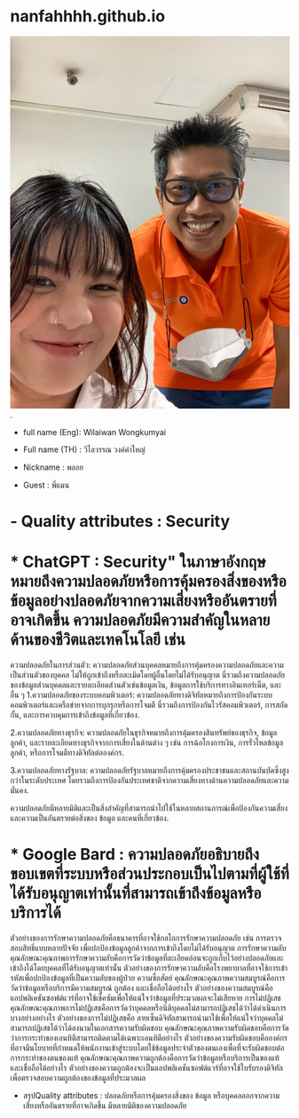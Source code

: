# nanfahhhh.github.io

![alt text for screen readers](/S__54886406.jpg "Text to show on mouseover").
- full name (Eng): Wilaiwan Wongkumyai
+ Full name (TH) : วิไลวรรณ วงค์คำใหญ่
* Nickname : พลอย
- Guest : พี่แมน
# - Quality attributes : Security
#  * ChatGPT : Security" ในภาษาอังกฤษหมายถึงความปลอดภัยหรือการคุ้มครองสิ่งของหรือข้อมูลอย่างปลอดภัยจากความเสี่ยงหรืออันตรายที่อาจเกิดขึ้น ความปลอดภัยมีความสำคัญในหลายด้านของชีวิตและเทคโนโลยี เช่น
ความปลอดภัยในการส่วนตัว: ความปลอดภัยส่วนบุคคลหมายถึงการคุ้มครองความปลอดภัยและความเป็นส่วนตัวของบุคคล ไม่ให้ถูกเข้าถึงหรือละเมิดโดยผู้อื่นโดยไม่ได้รับอนุญาต นี่รวมถึงความปลอดภัยของข้อมูลส่วนบุคคลและรายละเอียดส่วนตัวเช่นข้อมูลเงิน, ข้อมูลการใช้บริการทางอินเทอร์เน็ต, และอื่น ๆ
1.ความปลอดภัยของระบบคอมพิวเตอร์: ความปลอดภัยทางดิจิทัลหมายถึงการป้องกันระบบคอมพิวเตอร์และเครือข่ายจากการบุกรุกหรือการโจมตี นี่รวมถึงการป้องกันไวรัสคอมพิวเตอร์, การสกัดกั้น, และการควบคุมการเข้าถึงข้อมูลที่เกี่ยวข้อง.

2.ความปลอดภัยทางธุรกิจ: ความปลอดภัยในธุรกิจหมายถึงการคุ้มครองสินทรัพย์ของธุรกิจ, ข้อมูลลูกค้า, และรายละเอียดทางธุรกิจจากการเสี่ยงในด้านต่าง ๆ เช่น การฉ้อโกงการเงิน, การรั่วไหลข้อมูลลูกค้า, หรือการโจมตีทางดิจิทัลต่อองค์กร.

3.ความปลอดภัยทางรัฐบาล: ความปลอดภัยรัฐบาลหมายถึงการคุ้มครองประชาชนและสถานบันบัดซึ่งสูงกว่าในระดับประเทศ โดยรวมถึงการป้องกันประเทศชาติจากความเสี่ยงทางด้านความปลอดภัยและความมั่นคง.

ความปลอดภัยมีหลายมิติและเป็นสิ่งสำคัญที่สามารถนำไปใช้ในหลายสถานการณ์เพื่อป้องกันความเสี่ยงและความเป็นอันตรายต่อสิ่งของ ข้อมูล และคนที่เกี่ยวข้อง.
 
#  * Google Bard : ความปลอดภัยอธิบายถึงขอบเขตที่ระบบหรือส่วนประกอบเป็นไปตามที่ผู้ใช้ที่ได้รับอนุญาตเท่านั้นที่สามารถเข้าถึงข้อมูลหรือบริการได้
ตัวอย่างของการรักษาความปลอดภัยคือธนาคารที่อาจใช้กลไกการรักษาความปลอดภัย เช่น การตรวจสอบสิทธิ์แบบหลายปัจจัย เพื่อปกป้องข้อมูลลูกค้าจากการเข้าถึงโดยไม่ได้รับอนุญาต
การรักษาความลับ
คุณลักษณะคุณภาพการรักษาความลับคือการวัดว่าข้อมูลที่ละเอียดอ่อนจะถูกเก็บไว้อย่างปลอดภัยและเข้าถึงได้โดยบุคคลที่ได้รับอนุญาตเท่านั้น
ตัวอย่างของการรักษาความลับคือโรงพยาบาลที่อาจใช้การเข้ารหัสเพื่อปกป้องข้อมูลที่เป็นความลับของผู้ป่วย
ความซื่อสัตย์
คุณลักษณะคุณภาพความสมบูรณ์คือการวัดว่าข้อมูลหรือบริการมีความสมบูรณ์ ถูกต้อง และเชื่อถือได้อย่างไร
ตัวอย่างของความสมบูรณ์คือแอปพลิเคชันซอฟต์แวร์ที่อาจใช้เช็คซัมเพื่อให้แน่ใจว่าข้อมูลที่ประมวลผลจะไม่เสียหาย
การไม่ปฏิเสธ
คุณลักษณะคุณภาพการไม่ปฏิเสธคือการวัดว่าบุคคลหรือนิติบุคคลไม่สามารถปฏิเสธได้ว่าได้ดำเนินการบางอย่างอย่างไร
ตัวอย่างของการไม่ปฏิเสธคือ ลายเซ็นดิจิทัลสามารถนำมาใช้เพื่อให้แน่ใจว่าบุคคลไม่สามารถปฏิเสธได้ว่าได้ลงนามในเอกสารความรับผิดชอบ
คุณลักษณะคุณภาพความรับผิดชอบคือการวัดว่าการกระทำของเอนทิตีสามารถติดตามได้เฉพาะเอนทิตีอย่างไร
ตัวอย่างของความรับผิดชอบคือองค์กรที่อาจมีนโยบายที่กำหนดให้พนักงานเข้าสู่ระบบโดยใช้ข้อมูลประจำตัวของตนเองเพื่อที่จะรับผิดชอบต่อการกระทำของตนของแท้
คุณลักษณะคุณภาพความถูกต้องคือการวัดว่าข้อมูลหรือบริการเป็นของแท้และเชื่อถือได้อย่างไร
ตัวอย่างของความถูกต้องจะเป็นแอปพลิเคชันซอฟต์แวร์ที่อาจใช้ใบรับรองดิจิทัลเพื่อตรวจสอบความถูกต้องของข้อมูลที่ประมวลผล

 - สรุปQuality attributes : ปลอดภัยหรือการคุ้มครองสิ่งของ ข้อมูล หรือบุคคลออกจากความเสี่ยงหรืออันตรายที่อาจเกิดขึ้น มีหลายมิติของความปลอดภัย
